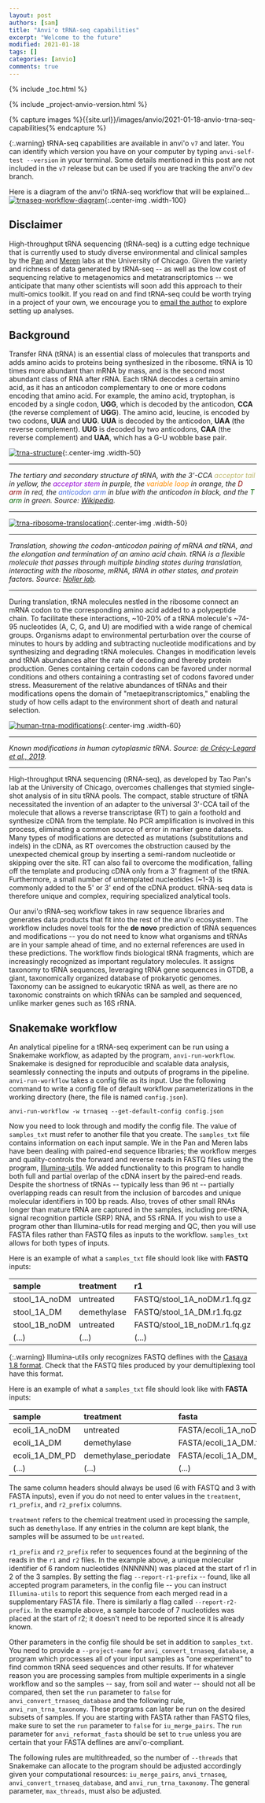 ```yaml
---
layout: post
authors: [sam]
title: "Anvi'o tRNA-seq capabilities"
excerpt: "Welcome to the future"
modified: 2021-01-18
tags: []
categories: [anvio]
comments: true
---
```


{% include _toc.html %}

{% include _project-anvio-version.html %}

{% capture images %}{{site.url}}/images/anvio/2021-01-18-anvio-trna-seq-capabilities{% endcapture %}

{:.warning}
tRNA-seq capabilities are available in anvi'o `v7` and later. You can identify which version you have on your computer by typing `anvi-self-test --version` in your terminal. Some details mentioned in this post are not included in the `v7` release but can be used if you are tracking the anvi'o `dev` branch.

Here is a diagram of the anvi'o tRNA-seq workflow that will be explained...
[![trnaseq-workflow-diagram]({{images}}/trnaseq_workflow_diagram.png)]({{images}}/trnaseq_workflow_diagram.png){:.center-img .width-100}

## Disclaimer

High-throughput tRNA sequencing (tRNA-seq) is a cutting edge technique that is currently used to study diverse environmental and clinical samples by the [Pan](https://openwetware.org/wiki/Pan_Lab) and [Meren](https://merenlab.org/) labs at the University of Chicago. Given the variety and richness of data generated by tRNA-seq -- as well as the low cost of sequencing relative to metagenomics and metatranscriptomics -- we anticipate that many other scientists will soon add this approach to their multi-omics toolkit. If you read on and find tRNA-seq could be worth trying in a project of your own, we encourage you to [email the author](mailto:samuelmiller@uchicago.edu) to explore setting up analyses.

## Background

Transfer RNA (tRNA) is an essential class of molecules that transports and adds amino acids to proteins being synthesized in the ribosome. tRNA is 10 times more abundant than mRNA by mass, and is the second most abundant class of RNA after rRNA. Each tRNA decodes a certain amino acid, as it has an anticodon complementary to one or more codons encoding that amino acid. For example, the amino acid, tryptophan, is encoded by a single codon, **UGG**, which is decoded by the anticodon, **CCA** (the reverse complement of **UGG**). The amino acid, leucine, is encoded by two codons, **UUA** and **UUG**. **UUA** is decoded by the anticodon, **UAA** (the reverse complement). **UUG** is decoded by two anticodons, **CAA** (the reverse complement) and **UAA**, which has a G-U wobble base pair.

[![trna-structure]({{images}}/trna_structure.png)]({{images}}/trna_structure.png){:.center-img .width-50}

---
*The tertiary and secondary structure of tRNA, with the 3'-CCA <span style="color:DarkKhaki">acceptor tail</span> in yellow, the <span style="color:DarkViolet">acceptor stem</span> in purple, the <span style="color:DarkOrange">variable loop</span> in orange, the <span style="color:DarkRed">D arm</span> in red, the <span style="color:RoyalBlue">anticodon arm</span> in blue with the anticodon in black, and the <span style="color:DarkGreen">T arm</span> in green. Source: [Wikipedia](https://bit.ly/35RsqVz).*

---
[![trna-ribosome-translocation]({{images}}/trna_ribosome_translocation.gif)]({{images}}/trna_ribosome_translocation.gif){:.center-img .width-50}

---
*Translation, showing the codon-anticodon pairing of mRNA and tRNA, and the elongation and termination of an amino acid chain. tRNA is a flexible molecule that passes through multiple binding states during translation, interacting with the ribosome, mRNA, tRNA in other states, and protein factors. Source: [Noller lab](http://rna.ucsc.edu/rnacenter/ribosome_movies.html).*

---
During translation, tRNA molecules nestled in the ribosome connect an mRNA codon to the corresponding amino acid added to a polypeptide chain. To facilitate these interactions, ~10-20% of a tRNA molecule's ~74-95 nucleotides (A, C, G, and U) are modified with a wide range of chemical groups. Organisms adapt to environmental perturbation over the course of minutes to hours by adding and subtracting nucleotide modifications and by synthesizing and degrading tRNA molecules. Changes in modification levels and tRNA abundances alter the rate of decoding and thereby protein production. Genes containing certain codons can be favored under normal conditions and others containing a contrasting set of codons favored under stress. Measurement of the relative abundances of tRNAs and their modifications opens the domain of "metaepitranscriptomics," enabling the study of how cells adapt to the environment short of death and natural selection.

[![human-trna-modifications]({{images}}/human_trna_modifications.png)]({{images}}/human_trna_modifications.png){:.center-img .width-60}

---
*Known modifications in human cytoplasmic tRNA. Source: [de Crécy-Legard et al., 2019](https://academic.oup.com/nar/article/47/5/2143/5304329).*

---
High-throughput tRNA sequencing (tRNA-seq), as developed by Tao Pan's lab at the University of Chicago, overcomes challenges that stymied single-shot analysis of in situ tRNA pools. The compact, stable structure of tRNA necessitated the invention of an adapter to the universal 3'-CCA tail of the molecule that allows a reverse transcriptase (RT) to gain a foothold and synthesize cDNA from the template. No PCR amplification is involved in this process, eliminating a common source of error in marker gene datasets. Many types of modifications are detected as mutations (substitutions and indels) in the cDNA, as RT overcomes the obstruction caused by the unexpected chemical group by inserting a semi-random nucleotide or skipping over the site. RT can also fail to overcome the modification, falling off the template and producing cDNA only from a 3' fragment of the tRNA. Furthermore, a small number of untemplated nucleotides (~1-3) is commonly added to the 5' or 3' end of the cDNA product. tRNA-seq data is therefore unique and complex, requiring specialized analytical tools.

Our anvi'o tRNA-seq workflow takes in raw sequence libraries and generates data products that fit into the rest of the anvi'o ecosystem. The workflow includes novel tools for the **de novo** prediction of tRNA sequences and modifications -- you do not need to know what organisms and tRNAs are in your sample ahead of time, and no external references are used in these predictions. The workflow finds biological tRNA fragments, which are increasingly recognized as important regulatory molecules. It assigns taxonomy to tRNA sequences, leveraging tRNA gene sequences in GTDB, a giant, taxonomically organized database of prokaryotic genomes. Taxonomy can be assigned to eukaryotic tRNA as well, as there are no taxonomic constraints on which tRNAs can be sampled and sequenced, unlike marker genes such as 16S rRNA.

## Snakemake workflow

An analytical pipeline for a tRNA-seq experiment can be run using a Snakemake workflow, as adapted by the program, `anvi-run-workflow`. Snakemake is designed for reproducible and scalable data analysis, seamlessly connecting the inputs and outputs of programs in the pipeline. `anvi-run-workflow` takes a config file as its input. Use the following command to write a config file of default workflow parameterizations in the working directory (here, the file is named `config.json`).

```
anvi-run-workflow -w trnaseq --get-default-config config.json
```

Now you need to look through and modify the config file. The value of `samples_txt` must refer to another file that you create. The `samples_txt` file contains information on each input sample. We in the Pan and Meren labs have been dealing with paired-end sequence libraries; the workflow merges and quality-controls the forward and reverse reads in FASTQ files using the program, [Illumina-utils](https://github.com/merenlab/illumina-utils). We added functionality to this program to handle both full and partial overlap of the cDNA insert by the paired-end reads. Despite the shortness of tRNAs -- typically less than 96 nt -- partially overlapping reads can result from the inclusion of barcodes and unique molecular identifiers in 100 bp reads. Also, troves of other small RNAs longer than mature tRNA are captured in the samples, including pre-tRNA, signal recognition particle (SRP) RNA, and 5S rRNA. If you wish to use a program other than Illumina-utils for read merging and QC, then you will use FASTA files rather than FASTQ files as inputs to the workflow. `samples_txt` allows for both types of inputs.

Here is an example of what a `samples_txt` file should look like with **FASTQ** inputs:

| sample | treatment | r1 | r2 | r1_prefix | r2_prefix |
| :--- | :--- | :--- | :--- | :--- | :--- |
| stool_1A_noDM | untreated | FASTQ/stool_1A_noDM.r1.fq.gz | FASTQ/stool_1A_noDM.r2.fq.gz | NNNNNN | ACGTACG |
| stool_1A_DM | demethylase | FASTQ/stool_1A_DM.r1.fq.gz | FASTQ/stool_1A_DM.r2.fq.gz |  | TGCAACG |
| stool_1B_noDM | untreated | FASTQ/stool_1B_noDM.r1.fq.gz | FASTQ/stool_1B_noDM.r2.fq.gz | NNNNNN | GACTACG |
| (...) | (...) | (...) | (...) | (...) | (...) |

{:.warning}
Illumina-utils only recognizes FASTQ deflines with the [Casava 1.8 format](https://en.wikipedia.org/wiki/FASTQ_format#Illumina_sequence_identifiers). Check that the FASTQ files produced by your demultiplexing tool have this format.

Here is an example of what a `samples_txt` file should look like with **FASTA** inputs:

| sample | treatment | fasta |
| :--- | :--- | :--- |
| ecoli_1A_noDM | untreated | FASTA/ecoli_1A_noDM.fa.gz |
| ecoli_1A_DM | demethylase | FASTA/ecoli_1A_DM.fa.gz |
| ecoli_1A_DM_PD | demethylase_periodate | FASTA/ecoli_1A_DM_BE.fa.gz |
| (...) | (...) | (...) |

The same column headers should always be used (6 with FASTQ and 3 with FASTA inputs), even if you do not need to enter values in the `treatment`, `r1_prefix`, and `r2_prefix` columns.

`treatment` refers to the chemical treatment used in processing the sample, such as `demethylase`. If any entries in the column are kept blank, the samples will be assumed to be `untreated`.

`r1_prefix` and `r2_prefix` refer to sequences found at the beginning of the reads in the `r1` and `r2` files. In the example above, a unique molecular identifier of 6 random nucleotides (NNNNNN) was placed at the start of r1 in 2 of the 3 samples. By setting the flag `--report-r1-prefix` -- found, like all accepted program parameters, in the config file -- you can instruct `Illumina-utils` to report this sequence from each merged read in a supplementary FASTA file. There is similarly a flag called `--report-r2-prefix`. In the example above, a sample barcode of 7 nucleotides was placed at the start of r2; it doesn't need to be reported since it is already known.

Other parameters in the config file should be set in addition to `samples_txt`. You need to provide a `--project-name` for `anvi_convert_trnaseq_database`, a program which processes all of your input samples as "one experiment" to find common tRNA seed sequences and other results. If for whatever reason you are processing samples from multiple experiments in a single workflow and so the samples -- say, from soil and water -- should not all be compared, then set the `run` parameter to `false` for `anvi_convert_trnaseq_database` and the following rule, `anvi_run_trna_taxonomy`. These programs can later be run on the desired subsets of samples. If you are starting with FASTA rather than FASTQ files, make sure to set the `run` parameter to `false` for `iu_merge_pairs`. The `run` parameter for `anvi_reformat_fasta` should be set to `true` unless you are certain that your FASTA deflines are anvi'o-compliant.

The following rules are multithreaded, so the number of `--threads` that Snakemake can allocate to the program should be adjusted accordingly given your computational resources: `iu_merge_pairs`, `anvi_trnaseq`, `anvi_convert_trnaseq_database`, and `anvi_run_trna_taxonomy`. The general parameter, `max_threads`, must also be adjusted.
